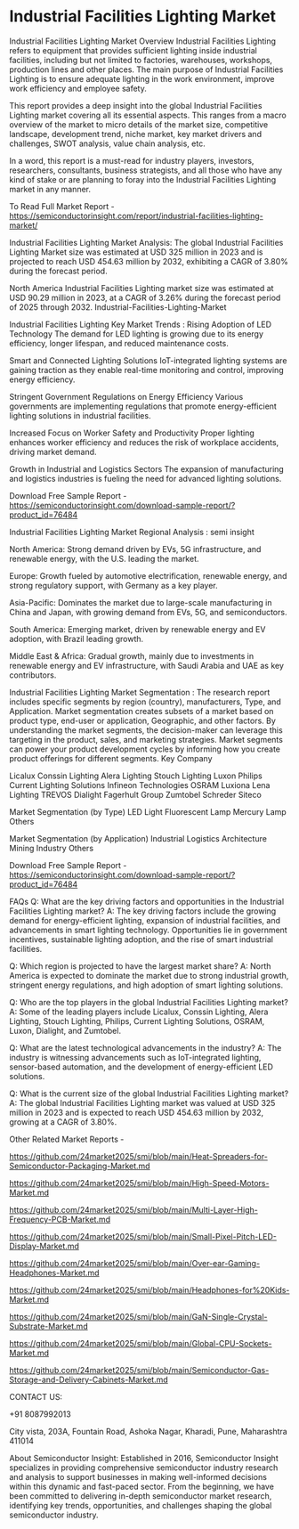 <h1>Industrial Facilities Lighting Market</h1>
Industrial Facilities Lighting Market Overview
Industrial Facilities Lighting refers to equipment that provides sufficient lighting inside industrial facilities, including but not limited to factories, warehouses, workshops, production lines and other places. The main purpose of Industrial Facilities Lighting is to ensure adequate lighting in the work environment, improve work efficiency and employee safety.

This report provides a deep insight into the global Industrial Facilities Lighting market covering all its essential aspects. This ranges from a macro overview of the market to micro details of the market size, competitive landscape, development trend, niche market, key market drivers and challenges, SWOT analysis, value chain analysis, etc.

In a word, this report is a must-read for industry players, investors, researchers, consultants, business strategists, and all those who have any kind of stake or are planning to foray into the Industrial Facilities Lighting market in any manner.

To Read Full Market Report -
https://semiconductorinsight.com/report/industrial-facilities-lighting-market/

Industrial Facilities Lighting Market Analysis:
The global Industrial Facilities Lighting Market size was estimated at USD 325 million in 2023 and is projected to reach USD 454.63 million by 2032, exhibiting a CAGR of 3.80% during the forecast period.

North America Industrial Facilities Lighting market size was estimated at USD 90.29 million in 2023, at a CAGR of 3.26% during the forecast period of 2025 through 2032.
Industrial-Facilities-Lighting-Market

Industrial Facilities Lighting Key Market Trends :
Rising Adoption of LED Technology
The demand for LED lighting is growing due to its energy efficiency, longer lifespan, and reduced maintenance costs.

Smart and Connected Lighting Solutions
IoT-integrated lighting systems are gaining traction as they enable real-time monitoring and control, improving energy efficiency.

Stringent Government Regulations on Energy Efficiency
Various governments are implementing regulations that promote energy-efficient lighting solutions in industrial facilities.

Increased Focus on Worker Safety and Productivity
Proper lighting enhances worker efficiency and reduces the risk of workplace accidents, driving market demand.

Growth in Industrial and Logistics Sectors
The expansion of manufacturing and logistics industries is fueling the need for advanced lighting solutions.

Download Free Sample Report -
https://semiconductorinsight.com/download-sample-report/?product_id=76484

Industrial Facilities Lighting Market Regional Analysis :
semi insight

North America:
Strong demand driven by EVs, 5G infrastructure, and renewable energy, with the U.S. leading the market.

Europe:
Growth fueled by automotive electrification, renewable energy, and strong regulatory support, with Germany as a key player.

Asia-Pacific:
Dominates the market due to large-scale manufacturing in China and Japan, with growing demand from EVs, 5G, and semiconductors.

South America:
Emerging market, driven by renewable energy and EV adoption, with Brazil leading growth.

Middle East & Africa:
Gradual growth, mainly due to investments in renewable energy and EV infrastructure, with Saudi Arabia and UAE as key contributors.

Industrial Facilities Lighting Market Segmentation :
The research report includes specific segments by region (country), manufacturers, Type, and Application. Market segmentation creates subsets of a market based on product type, end-user or application, Geographic, and other factors. By understanding the market segments, the decision-maker can leverage this targeting in the product, sales, and marketing strategies. Market segments can power your product development cycles by informing how you create product offerings for different segments.
Key Company

Licalux
Conssin Lighting
Alera Lighting
Stouch Lighting
Luxon
Philips
Current Lighting Solutions
Infineon Technologies
OSRAM
Luxiona
Lena Lighting
TREVOS
Dialight
Fagerhult Group
Zumtobel
Schreder
Siteco

Market Segmentation (by Type)
LED Light
Fluorescent Lamp
Mercury Lamp
Others

Market Segmentation (by Application)
Industrial
Logistics
Architecture
Mining Industry
Others

Download Free Sample Report -
https://semiconductorinsight.com/download-sample-report/?product_id=76484

FAQs
Q: What are the key driving factors and opportunities in the Industrial Facilities Lighting market?
A: The key driving factors include the growing demand for energy-efficient lighting, expansion of industrial facilities, and advancements in smart lighting technology. Opportunities lie in government incentives, sustainable lighting adoption, and the rise of smart industrial facilities.

Q: Which region is projected to have the largest market share?
A: North America is expected to dominate the market due to strong industrial growth, stringent energy regulations, and high adoption of smart lighting solutions.

Q: Who are the top players in the global Industrial Facilities Lighting market?
A: Some of the leading players include Licalux, Conssin Lighting, Alera Lighting, Stouch Lighting, Philips, Current Lighting Solutions, OSRAM, Luxon, Dialight, and Zumtobel.

Q: What are the latest technological advancements in the industry?
A: The industry is witnessing advancements such as IoT-integrated lighting, sensor-based automation, and the development of energy-efficient LED solutions.

Q: What is the current size of the global Industrial Facilities Lighting market?
A: The global Industrial Facilities Lighting market was valued at USD 325 million in 2023 and is expected to reach USD 454.63 million by 2032, growing at a CAGR of 3.80%.

Other Related Market Reports -

https://github.com/24market2025/smi/blob/main/Heat-Spreaders-for-Semiconductor-Packaging-Market.md

https://github.com/24market2025/smi/blob/main/High-Speed-Motors-Market.md

https://github.com/24market2025/smi/blob/main/Multi-Layer-High-Frequency-PCB-Market.md

https://github.com/24market2025/smi/blob/main/Small-Pixel-Pitch-LED-Display-Market.md

https://github.com/24market2025/smi/blob/main/Over-ear-Gaming-Headphones-Market.md

https://github.com/24market2025/smi/blob/main/Headphones-for%20Kids-Market.md

https://github.com/24market2025/smi/blob/main/GaN-Single-Crystal-Substrate-Market.md

https://github.com/24market2025/smi/blob/main/Global-CPU-Sockets-Market.md

https://github.com/24market2025/smi/blob/main/Semiconductor-Gas-Storage-and-Delivery-Cabinets-Market.md

CONTACT US:

+91 8087992013

City vista, 203A, Fountain Road, Ashoka Nagar, Kharadi, Pune, Maharashtra 411014

About Semiconductor Insight:
Established in 2016, Semiconductor Insight specializes in providing comprehensive semiconductor industry research and analysis to support businesses in making well-informed decisions within this dynamic and fast-paced sector. From the beginning, we have been committed to delivering in-depth semiconductor market research, identifying key trends, opportunities, and challenges shaping the global semiconductor industry.
